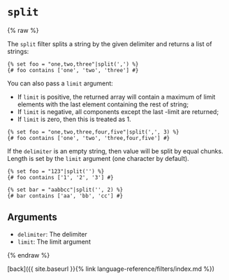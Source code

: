 `split`
=======

{% raw %}

The `split` filter splits a string by the given delimiter and returns a list of strings:

````twig
{% set foo = "one,two,three"|split(',') %}
{# foo contains ['one', 'two', 'three'] #}
````

You can also pass a `limit` argument:

 * If `limit` is positive, the returned array will contain a maximum of limit elements with the last element containing the rest of string;
 * If `limit` is negative, all components except the last -limit are returned;
 * If `limit` is zero, then this is treated as 1.

````twig
{% set foo = "one,two,three,four,five"|split(',', 3) %}
{# foo contains ['one', 'two', 'three,four,five'] #}
````

If the `delimiter` is an empty string, then value will be split by equal chunks. Length is set by the `limit` argument (one character by default).

````twig
{% set foo = "123"|split('') %}
{# foo contains ['1', '2', '3'] #}

{% set bar = "aabbcc"|split('', 2) %}
{# bar contains ['aa', 'bb', 'cc'] #}
````

Arguments
---------

* `delimiter`: The delimiter
* `limit`:     The limit argument

{% endraw %}

[back]({{ site.baseurl }}{% link language-reference/filters/index.md %})